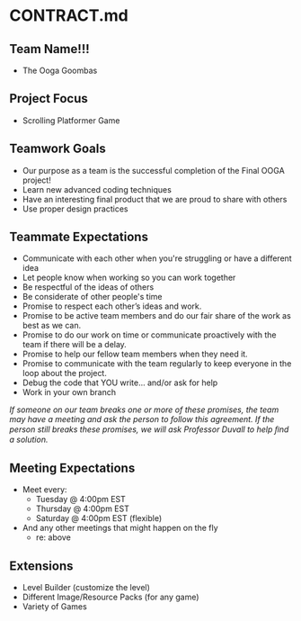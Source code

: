 # CONTRACT.md

## Team Name!!!
 - The Ooga Goombas

## Project Focus
 - Scrolling Platformer Game

## Teamwork Goals
 - Our purpose as a team is the successful completion of the Final OOGA project!
 - Learn new advanced coding techniques
 - Have an interesting final product that we are proud to share with others
 - Use proper design practices

## Teammate Expectations
 - Communicate with each other when you're struggling or have a different idea
 - Let people know when working so you can work together
 - Be respectful of the ideas of others
 - Be considerate of other people's time
 - Promise to respect each other’s ideas and work.
 - Promise to be active team members and do our fair share of the work as best as we can.
 - Promise to do our work on time or communicate proactively with the team if there will be a delay.
 - Promise to help our fellow team members when they need it.
 - Promise to communicate with the team regularly to keep everyone in the loop about the project.
 - Debug the code that YOU write... and/or ask for help
 - Work in your own branch

*If someone on our team breaks one or more of these promises, the team may have a meeting and ask the person to follow this agreement. If the person still breaks these promises, we will ask Professor Duvall to help ﬁnd a solution.*

## Meeting Expectations
 - Meet every:
     - Tuesday @ 4:00pm EST
     - Thursday @ 4:00pm EST
     - Saturday @ 4:00pm EST (flexible)
 - And any other meetings that might happen on the fly
     - re: above

## Extensions
 - Level Builder (customize the level)
 - Different Image/Resource Packs (for any game)
 - Variety of Games